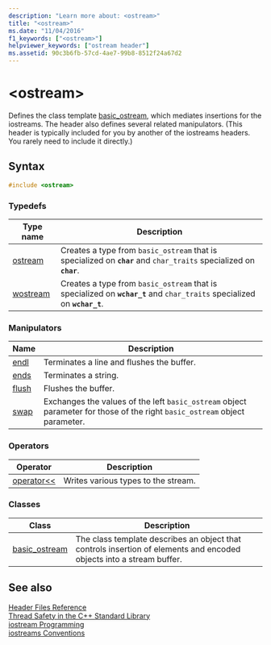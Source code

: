 ```yaml
---
description: "Learn more about: <ostream>"
title: "<ostream>"
ms.date: "11/04/2016"
f1_keywords: ["<ostream>"]
helpviewer_keywords: ["ostream header"]
ms.assetid: 90c3b6fb-57cd-4ae7-99b8-8512f24a67d2
---
```

# &lt;ostream&gt;

Defines the class template [basic_ostream](../standard-library/basic-ostream-class.md), which mediates insertions for the iostreams. The header also defines several related manipulators. (This header is typically included for you by another of the iostreams headers. You rarely need to include it directly.)

## Syntax

```cpp
#include <ostream>
```

### Typedefs

|Type name|Description|
|-|-|
|[ostream](../standard-library/ostream-typedefs.md#ostream)|Creates a type from `basic_ostream` that is specialized on **`char`** and `char_traits` specialized on **`char`**.|
|[wostream](../standard-library/ostream-typedefs.md#wostream)|Creates a type from `basic_ostream` that is specialized on **`wchar_t`** and `char_traits` specialized on **`wchar_t`**.|

### Manipulators

|Name|Description|
|-|-|
|[endl](../standard-library/ostream-functions.md#endl)|Terminates a line and flushes the buffer.|
|[ends](../standard-library/ostream-functions.md#ends)|Terminates a string.|
|[flush](../standard-library/ostream-functions.md#flush)|Flushes the buffer.|
|[swap](../standard-library/ostream-functions.md#swap)|Exchanges the values of the left `basic_ostream` object parameter for those of the right `basic_ostream` object parameter.|

### Operators

|Operator|Description|
|-|-|
|[operator<<](../standard-library/ostream-operators.md#op_lt_lt)|Writes various types to the stream.|

### Classes

|Class|Description|
|-|-|
|[basic_ostream](../standard-library/basic-ostream-class.md)|The class template describes an object that controls insertion of elements and encoded objects into a stream buffer.|

## See also

[Header Files Reference](../standard-library/cpp-standard-library-header-files.md)\
[Thread Safety in the C++ Standard Library](../standard-library/thread-safety-in-the-cpp-standard-library.md)\
[iostream Programming](../standard-library/iostream-programming.md)\
[iostreams Conventions](../standard-library/iostreams-conventions.md)
